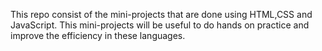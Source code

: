 This repo consist of the mini-projects that are done using HTML,CSS and JavaScript.
This mini-projects will be useful to do hands on practice and improve the efficiency in these languages.
